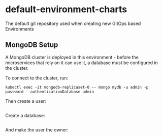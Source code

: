 # default-environment-charts
The default git repository used when creating new GitOps based Environments

## MongoDB Setup

A MongoDB cluster is deployed in this environment - before the microservices that rely on it can use it, a database must be configured in the cluster.

To connect to the cluster, run:

```
kubectl exec -it mongodb-replicaset-0 -- mongo mydb -u admin -p password --authenticationDatabase admin
```

Then create a user:

```
```

Create a database:

```
```

And make the user the owner:

```
```
